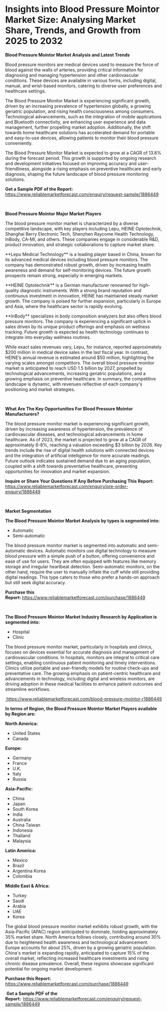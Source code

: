 <p><h1>Insights into Blood Pressure Mointor Market Size: Analysing Market Share, Trends, and Growth from 2025 to 2032</h1></p><p><strong>Blood Pressure Mointor Market Analysis and Latest Trends</strong></p>
<p><p>Blood pressure monitors are medical devices used to measure the force of blood against the walls of arteries, providing critical information for diagnosing and managing hypertension and other cardiovascular conditions. These devices are available in various forms, including digital, manual, and wrist-based monitors, catering to diverse user preferences and healthcare settings.</p><p>The Blood Pressure Monitor Market is experiencing significant growth, driven by an increasing prevalence of hypertension globally, a growing geriatric population, and rising health consciousness among consumers. Technological advancements, such as the integration of mobile applications and Bluetooth connectivity, are enhancing user experience and data management, further propelling market adoption. Additionally, the shift towards home healthcare solutions has accelerated demand for portable and easy-to-use devices, allowing patients to monitor their blood pressure conveniently.</p><p>The Blood Pressure Monitor Market is expected to grow at a CAGR of 13.8% during the forecast period. This growth is supported by ongoing research and development initiatives focused on improving accuracy and user-friendliness, alongside a rising emphasis on preventive healthcare and early diagnosis, shaping the future landscape of blood pressure monitoring solutions.</p></p>
<p><strong>Get a Sample PDF of the Report:&nbsp;</strong> <a href="https://www.reliablemarketforecast.com/enquiry/request-sample/1886449?utm_campaign=3006&utm_medium=2&utm_source=Github&utm_content=ia&utm_term=13042025&utm_id=blood-pressure-mointor">https://www.reliablemarketforecast.com/enquiry/request-sample/1886449</a></p>
<p>&nbsp;</p>
<p><strong>Blood Pressure Mointor Major Market Players</strong></p>
<p><p>The blood pressure monitor market is characterized by a diverse competitive landscape, with key players including Lepu, HEINE Optotechnik, Shanghai Berry Electronic Tech, Shenzhen Raycome Health Technology, InBody, CA-MI, and others. These companies engage in considerable R&D, product innovation, and strategic collaborations to capture market share.</p><p>**Lepu Medical Technology** is a leading player based in China, known for its advanced medical devices including blood pressure monitors. The company has demonstrated robust growth, driven by increasing health awareness and demand for self-monitoring devices. The future growth prospects remain strong, especially in emerging markets.</p><p>**HEINE Optotechnik** is a German manufacturer renowned for high-quality diagnostic instruments. With a strong brand reputation and continuous investment in innovation, HEINE has maintained steady market growth. The company is poised for further expansion, particularly in Europe and Asia, where the healthcare sector is rapidly evolving.</p><p>**InBody** specializes in body composition analyzers but also offers blood pressure monitors. The company is experiencing a significant uptick in sales driven by its unique product offerings and emphasis on wellness tracking. Future growth is expected as health technology continues to integrate into everyday wellness routines.</p><p>While exact sales revenues vary, Lepu, for instance, reported approximately $200 million in medical device sales in the last fiscal year. In contrast, HEINE’s annual revenue is estimated around $50 million, highlighting the varying scales amongst competitors. The overall blood pressure monitor market is anticipated to reach USD 1.5 billion by 2027, propelled by technological advancements, increasing geriatric populations, and a growing emphasis on preventive healthcare. In summary, the competitive landscape is dynamic, with revenues reflective of each company's positioning and market strategies.</p></p>
<p>&nbsp;</p>
<p><strong>What Are The Key Opportunities For Blood Pressure Mointor Manufacturers?</strong></p>
<p><p>The blood pressure monitor market is experiencing significant growth, driven by increasing awareness of hypertension, the prevalence of cardiovascular diseases, and technological advancements in home healthcare. As of 2023, the market is projected to grow at a CAGR of approximately 6-8%, reaching a valuation exceeding $3 billion by 2026. Key trends include the rise of digital health solutions with connected devices and the integration of artificial intelligence for more accurate readings. Future outlook indicates sustained demand due to an aging population, coupled with a shift towards preventative healthcare, presenting opportunities for innovation and market expansion.</p></p>
<p><strong>Inquire or Share Your Questions If Any Before Purchasing This Report:</strong> <a href="https://www.reliablemarketforecast.com/enquiry/pre-order-enquiry/1886449?utm_campaign=3006&utm_medium=2&utm_source=Github&utm_content=ia&utm_term=13042025&utm_id=blood-pressure-mointor">https://www.reliablemarketforecast.com/enquiry/pre-order-enquiry/1886449</a></p>
<p>&nbsp;</p>
<p><strong>Market Segmentation</strong></p>
<p><strong>The Blood Pressure Mointor Market Analysis by types is segmented into:</strong></p>
<p><ul><li>Automatic</li><li>Semi-automatic</li></ul></p>
<p><p>The blood pressure monitor market is segmented into automatic and semi-automatic devices. Automatic monitors use digital technology to measure blood pressure with a simple push of a button, offering convenience and ease of use for users. They are often equipped with features like memory storage and irregular heartbeat detection. Semi-automatic monitors, on the other hand, require the user to manually inflate the cuff while still providing digital readings. This type caters to those who prefer a hands-on approach but still seek digital accuracy.</p></p>
<p><strong>Purchase this Report:&nbsp;</strong><a href="https://www.reliablemarketforecast.com/purchase/1886449?utm_campaign=3006&utm_medium=2&utm_source=Github&utm_content=ia&utm_term=13042025&utm_id=blood-pressure-mointor">https://www.reliablemarketforecast.com/purchase/1886449</a></p>
<p>&nbsp;</p>
<p><strong>The Blood Pressure Mointor Market Industry Research by Application is segmented into:</strong></p>
<p><ul><li>Hospital</li><li>Clinic</li></ul></p>
<p><p>The blood pressure monitor market, particularly in hospitals and clinics, focuses on devices essential for accurate diagnosis and management of cardiovascular conditions. In hospitals, monitors are integral to critical care settings, enabling continuous patient monitoring and timely interventions. Clinics utilize portable and user-friendly models for routine check-ups and preventative care. The growing emphasis on patient-centric healthcare and advancements in technology, including digital and wireless monitors, are driving adoption in these medical facilities to enhance patient outcomes and streamline workflows.</p></p>
<p><a href="https://www.reliablemarketforecast.com/blood-pressure-mointor-r1886449?utm_campaign=3006&utm_medium=2&utm_source=Github&utm_content=ia&utm_term=13042025&utm_id=blood-pressure-mointor">&nbsp;https://www.reliablemarketforecast.com/blood-pressure-mointor-r1886449</a></p>
<p><strong>In terms of Region, the Blood Pressure Mointor Market Players available by Region are:</strong></p>
<p>
    <p> <strong> North America: </strong>
        <ul>
            <li>United States</li>
            <li>Canada</li>
        </ul>
        </p> 
    <p> <strong> Europe: </strong>
        <ul>
            <li>Germany</li>
            <li>France</li>
            <li>U.K.</li>
            <li>Italy</li>
            <li>Russia</li>
        </ul>
        </p> 
    <p> <strong> Asia-Pacific: </strong>
        <ul>
            <li>China</li>
            <li>Japan</li>
            <li>South Korea</li>
            <li>India</li>
            <li>Australia</li>
            <li>China Taiwan</li>
            <li>Indonesia</li>
            <li>Thailand</li>
            <li>Malaysia</li>
        </ul>
        </p> 
    <p> <strong> Latin America: </strong>
        <ul>
            <li>Mexico</li>
            <li>Brazil</li>
            <li>Argentina Korea</li>
            <li>Colombia</li>
        </ul>
        </p> 
    <p> <strong> Middle East & Africa: </strong>
        <ul>
            <li>Turkey</li>
            <li>Saudi</li>
            <li>Arabia</li>
            <li>UAE</li>
            <li>Korea</li>
        </ul>
    </p>
    </p>
<p><p>The global blood pressure monitor market exhibits robust growth, with the Asia-Pacific (APAC) region anticipated to dominate, holding approximately 35% market share. North America follows closely, contributing around 30% due to heightened health awareness and technological advancement. Europe accounts for about 25%, driven by a growing geriatric population. China's market is expanding rapidly, anticipated to capture 15% of the overall market, reflecting increased healthcare investments and rising chronic disease prevalence. Overall, these regions showcase significant potential for ongoing market development.</p></p>
<p><strong>Purchase this Report: </strong><a href="https://www.reliablemarketforecast.com/purchase/1886449?utm_campaign=3006&utm_medium=2&utm_source=Github&utm_content=ia&utm_term=13042025&utm_id=blood-pressure-mointor">https://www.reliablemarketforecast.com/purchase/1886449</a></p>
<p>&nbsp;<strong>Get a Sample PDF of the Report:&nbsp;&nbsp;</strong><a href="https://www.reliablemarketforecast.com/enquiry/request-sample/1886449?utm_campaign=3006&utm_medium=2&utm_source=Github&utm_content=ia&utm_term=13042025&utm_id=blood-pressure-mointor">https://www.reliablemarketforecast.com/enquiry/request-sample/1886449</a></p>
<p><strong></strong></p>
<p><p></p><p></p><p></p></p>